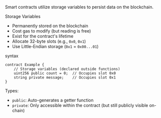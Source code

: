 Smart contracts utilize storage variables to persist data on the blockchain.

Storage Variables
  - Permanently stored on the blockchain  
  - Cost gas to modify (but reading is free)  
  - Exist for the contract's lifetime  
  - Allocate 32-byte slots (e.g., `0x0`, `0x1`)  
  - Use Little-Endian storage (`0x1` = `0x00...01`)  

syntax
```solidity
contract Example {
    // Storage variables (declared outside functions)
    uint256 public count = 0;  // Occupies slot 0x0
    string private message;    // Occupies slot 0x1
}
```  

Types:
- `public`: Auto-generates a getter function  
- `private`: Only accessible within the contract (but still publicly visible on-chain)  



